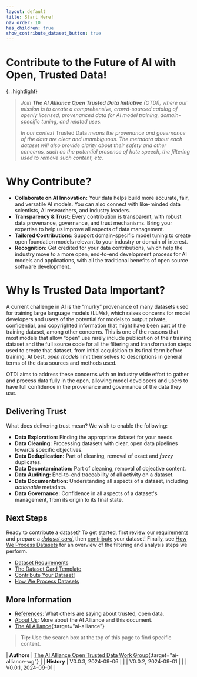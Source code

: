 ```yaml
---
layout: default
title: Start Here!
nav_order: 10
has_children: true
show_contribute_dataset_button: true
---
```


# Contribute to the Future of AI with Open, Trusted Data!

{: .hightlight}
> _Join **The AI Alliance Open Trusted Data Initiative** (OTDI), where our mission is to create a comprehensive, crowd-sourced catalog of openly licensed, provenanced data for AI model training, domain-specific tuning, and related uses._
>
> _In our context_ Trusted Data _means the provenance and governance of the data are clear and unambiguous. The metadata about each dataset will also provide clarity about their safety and other concerns, such as the potential presence of hate speech, the filtering used to remove such content, etc._

# Why Contribute?

* **Collaborate on AI Innovation:** Your data helps build more accurate, fair, and versatile AI models. You can also connect with like-minded data scientists, AI researchers, and industry leaders.
* **Transparency & Trust:** Every contribution is transparent, with robust data provenance, governance, and trust mechanisms. Bring your expertise to help us improve all aspects of data management.
* **Tailored Contributions:** Support domain-specific model tuning to create open foundation models relevant to your industry or domain of interest.
* **Recognition:** Get credited for your data contributions, which help the industry move to a more open, end-to-end development process for AI models and applications, with all the traditional benefits of open source software development.

# Why Is Trusted Data Important?

A current challenge in AI is the &ldquo;murky&rdquo; provenance of many datasets used for training large language models (LLMs), which raises concerns for model developers and users of the potential for models to output private, confidential, and copyrighted information that might have been part of the training dataset, among other concerns. This is one of the reasons that most models that allow &ldquo;open&rdquo; use rarely include publication of their training dataset and the full source code for all the filtering and transformation steps used to create that dataset, from initial acquisition to its final form before training. At best, _open models_ limit themselves to descriptions in general terms of the data sources and methods used.

OTDI aims to address these concerns with an industry wide effort to gather and process data fully in the open, allowing model developers and users to have full confidence in the provenance and governance of the data they use.

## Delivering Trust

What does delivering trust mean? We wish to enable the following:

* **Data Exploration:** Finding the appropriate dataset for your needs.
* **Data Cleaning:** Processing datasets with clear, open data pipelines towards specific objectives.
* **Data Deduplication:** Part of cleaning, removal of exact and _fuzzy_ duplicates.
* **Data Decontamination:** Part of cleaning, removal of objective content.
* **Data Auditing:** End-to-end traceability of all activity on a dataset.
* **Data Documentation:** Understanding all aspects of a dataset, including _actionable_ metadata.
* **Data Governance:** Confidence in all aspects of a dataset's management, from its origin to its final state.

## Next Steps

Ready to contribute a dataset? To get started, first review our [requirements]({{site.baseurl}}/dataset-requirements/dataset-requirements) and prepare a [_dataset card_]({{site.baseurl}}/dataset-requirements/dataset-card-template), then [contribute]({{site.baseurl}}/contributing) your dataset! Finally, see [How We Process Datasets]({{site.baseurl}}/our-processing) for an overview of the filtering and analysis steps we perform.

* [Dataset Requirements]({{site.baseurl}}/dataset-requirements/dataset-requirements)
* [The Dataset Card Template]({{site.baseurl}}/dataset-requirements/dataset-card-template)
* [Contribute Your Dataset!]({{site.baseurl}}/contributing)
* [How We Process Datasets]({{site.baseurl}}/our-processing)

## More Information

* [References]({{site.baseurl}}/references): What others are saying about trusted, open data.
* [About Us]({{site.baseurl}}/about): More about the AI Alliance and this document.
* [The AI Alliance](https://thealliance.ai){:target="ai-alliance"}

> **Tip:** Use the search box at the top of this page to find specific content.

| **Authors** | [The AI Alliance Open Trusted Data Work Group](https://thealliance.ai/focus-areas/foundation-models){:target="ai-alliance-wg"} |
| **History** | V0.0.3, 2024-09-06 |
|             | V0.0.2, 2024-09-01 |
|             | V0.0.1, 2024-09-01 |
